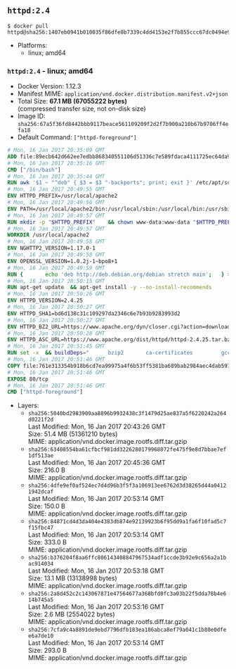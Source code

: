 ## `httpd:2.4`

```console
$ docker pull httpd@sha256:1407eb0941b010035f86dfe8b7339c4dd4153e2f7b855ccc67dc0494e9f2756c
```

-	Platforms:
	-	linux; amd64

### `httpd:2.4` - linux; amd64

-	Docker Version: 1.12.3
-	Manifest MIME: `application/vnd.docker.distribution.manifest.v2+json`
-	Total Size: **67.1 MB (67055222 bytes)**  
	(compressed transfer size, not on-disk size)
-	Image ID: `sha256:67a5f36fd8442bbb9117beace561109209f2d2f7b900a210b67b9706ff4efa18`
-	Default Command: `["httpd-foreground"]`

```dockerfile
# Mon, 16 Jan 2017 20:35:09 GMT
ADD file:89ecb642d662ee7edbb868340551106d51336c7e589fdaca4111725ec64da957 in / 
# Mon, 16 Jan 2017 20:35:16 GMT
CMD ["/bin/bash"]
# Mon, 16 Jan 2017 20:35:44 GMT
RUN awk '$1 ~ "^deb" { $3 = $3 "-backports"; print; exit }' /etc/apt/sources.list > /etc/apt/sources.list.d/backports.list
# Mon, 16 Jan 2017 20:49:55 GMT
ENV HTTPD_PREFIX=/usr/local/apache2
# Mon, 16 Jan 2017 20:49:56 GMT
ENV PATH=/usr/local/apache2/bin:/usr/local/sbin:/usr/local/bin:/usr/sbin:/usr/bin:/sbin:/bin
# Mon, 16 Jan 2017 20:49:57 GMT
RUN mkdir -p "$HTTPD_PREFIX" 	&& chown www-data:www-data "$HTTPD_PREFIX"
# Mon, 16 Jan 2017 20:49:57 GMT
WORKDIR /usr/local/apache2
# Mon, 16 Jan 2017 20:49:58 GMT
ENV NGHTTP2_VERSION=1.17.0-1
# Mon, 16 Jan 2017 20:49:58 GMT
ENV OPENSSL_VERSION=1.0.2j-1~bpo8+1
# Mon, 16 Jan 2017 20:49:59 GMT
RUN { 		echo 'deb http://deb.debian.org/debian stretch main'; 	} > /etc/apt/sources.list.d/stretch.list 	&& { 		echo 'Package: *'; 		echo 'Pin: release n=stretch'; 		echo 'Pin-Priority: -10'; 		echo; 		echo 'Package: libnghttp2*'; 		echo "Pin: version $NGHTTP2_VERSION"; 		echo 'Pin-Priority: 990'; 		echo; 	} > /etc/apt/preferences.d/unstable-nghttp2
# Mon, 16 Jan 2017 20:50:15 GMT
RUN apt-get update 	&& apt-get install -y --no-install-recommends 		libapr1 		libaprutil1 		libaprutil1-ldap 		libapr1-dev 		libaprutil1-dev 		liblua5.2-0 		libnghttp2-14=$NGHTTP2_VERSION 		libpcre++0 		libssl1.0.0=$OPENSSL_VERSION 		libxml2 	&& rm -r /var/lib/apt/lists/*
# Mon, 16 Jan 2017 20:50:26 GMT
ENV HTTPD_VERSION=2.4.25
# Mon, 16 Jan 2017 20:50:27 GMT
ENV HTTPD_SHA1=bd6d138c31c109297da2346c6e7b93b9283993d2
# Mon, 16 Jan 2017 20:50:27 GMT
ENV HTTPD_BZ2_URL=https://www.apache.org/dyn/closer.cgi?action=download&filename=httpd/httpd-2.4.25.tar.bz2
# Mon, 16 Jan 2017 20:50:28 GMT
ENV HTTPD_ASC_URL=https://www.apache.org/dist/httpd/httpd-2.4.25.tar.bz2.asc
# Mon, 16 Jan 2017 20:51:45 GMT
RUN set -x 	&& buildDeps=" 		bzip2 		ca-certificates 		gcc 		libnghttp2-dev=$NGHTTP2_VERSION 		liblua5.2-dev 		libpcre++-dev 		libssl-dev=$OPENSSL_VERSION 		libxml2-dev 		zlib1g-dev 		make 		wget 	" 	&& apt-get update 	&& apt-get install -y --no-install-recommends -V $buildDeps 	&& rm -r /var/lib/apt/lists/* 		&& wget -O httpd.tar.bz2 "$HTTPD_BZ2_URL" 	&& echo "$HTTPD_SHA1 *httpd.tar.bz2" | sha1sum -c - 	&& wget -O httpd.tar.bz2.asc "$HTTPD_ASC_URL" 	&& export GNUPGHOME="$(mktemp -d)" 	&& gpg --keyserver ha.pool.sks-keyservers.net --recv-keys A93D62ECC3C8EA12DB220EC934EA76E6791485A8 	&& gpg --batch --verify httpd.tar.bz2.asc httpd.tar.bz2 	&& rm -r "$GNUPGHOME" httpd.tar.bz2.asc 		&& mkdir -p src 	&& tar -xf httpd.tar.bz2 -C src --strip-components=1 	&& rm httpd.tar.bz2 	&& cd src 		&& ./configure 		--prefix="$HTTPD_PREFIX" 		--enable-mods-shared=reallyall 	&& make -j "$(nproc)" 	&& make install 		&& cd .. 	&& rm -r src man manual 		&& sed -ri 		-e 's!^(\s*CustomLog)\s+\S+!\1 /proc/self/fd/1!g' 		-e 's!^(\s*ErrorLog)\s+\S+!\1 /proc/self/fd/2!g' 		"$HTTPD_PREFIX/conf/httpd.conf" 		&& apt-get purge -y --auto-remove $buildDeps
# Mon, 16 Jan 2017 20:51:46 GMT
COPY file:761e313354b918b6cd7ea99975a4f6b53ff5381ba689bab2984aec4dab597215 in /usr/local/bin/ 
# Mon, 16 Jan 2017 20:51:46 GMT
EXPOSE 80/tcp
# Mon, 16 Jan 2017 20:51:46 GMT
CMD ["httpd-foreground"]
```

-	Layers:
	-	`sha256:5040bd2983909aa8896b9932438c3f1479d25ae837a5f6220242a264d0221f2d`  
		Last Modified: Mon, 16 Jan 2017 20:43:26 GMT  
		Size: 51.4 MB (51361210 bytes)  
		MIME: application/vnd.docker.image.rootfs.diff.tar.gzip
	-	`sha256:63408554ba61cfbcf981dd3226280179968072fe475f9e8d7bbae7ef1df513ae`  
		Last Modified: Mon, 16 Jan 2017 20:45:36 GMT  
		Size: 216.0 B  
		MIME: application/vnd.docker.image.rootfs.diff.tar.gzip
	-	`sha256:4dfe9ef0af524ec7d4d96b3f5f3a106913ee6762d3d38265d44a04121942dcaf`  
		Last Modified: Mon, 16 Jan 2017 20:53:14 GMT  
		Size: 150.0 B  
		MIME: application/vnd.docker.image.rootfs.diff.tar.gzip
	-	`sha256:84871cd4d3da404e4383db874e92139923b6f95dd9a1fa6f10fad5c7f15fbc47`  
		Last Modified: Mon, 16 Jan 2017 20:53:14 GMT  
		Size: 333.0 B  
		MIME: application/vnd.docker.image.rootfs.diff.tar.gzip
	-	`sha256:b376204f8aa6ffc806143408847967534adf1ccde3b92e9c656a2a1bac914034`  
		Last Modified: Mon, 16 Jan 2017 20:53:18 GMT  
		Size: 13.1 MB (13138998 bytes)  
		MIME: application/vnd.docker.image.rootfs.diff.tar.gzip
	-	`sha256:2a8d452c2c143067871e47564677a368bfd0fc3a03b22f5dda78b4e614b745a5`  
		Last Modified: Mon, 16 Jan 2017 20:53:16 GMT  
		Size: 2.6 MB (2554022 bytes)  
		MIME: application/vnd.docker.image.rootfs.diff.tar.gzip
	-	`sha256:7cfa9c4a8891de9ebd7796dfb183ea186abca8ef79a041c1b80e0dfee6a7de10`  
		Last Modified: Mon, 16 Jan 2017 20:53:14 GMT  
		Size: 293.0 B  
		MIME: application/vnd.docker.image.rootfs.diff.tar.gzip
